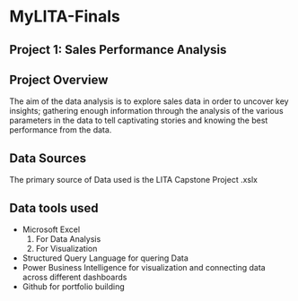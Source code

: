 # MyLITA-Finals
## Project 1: Sales Performance Analysis
## Project Overview
The aim of the data analysis is to explore sales data in order to uncover key insights; gathering enough information through the analysis of the various parameters in the data to tell captivating stories and knowing the best performance from the data.

## Data Sources
The primary source of Data used is the LITA Capstone Project .xslx

## Data tools used
- Microsoft Excel
  1. For Data Analysis
  2. For Visualization 
- Structured Query Language for quering Data
- Power Business Intelligence for visualization and connecting data across different dashboards
- Github for portfolio building
